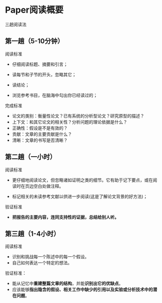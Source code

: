# Paper阅读概要

三趟阅读法

## 第一趟（5-10分钟）

阅读标准

- 仔细阅读标题、摘要和引言；

- 读每节和子节的开头，忽略其它；
- 读结论；
- 浏览参考书目，在脑海中勾出你已经读过的；

完成标准

- 论文的类别：衡量性论文？已有系统的分析型论文？研究原型的描述？
- 上下文：和其它论文的相关性？分析问题的理论依据是什么？
- 正确性：假设是不是有效的？
- 贡献：文章的主要贡献是什么？
- 清晰：文章的书写是否清晰？



## 第二趟（一小时）

阅读标准

- 更仔细地阅读论文，但忽略诸如证明之类的细节。它有助于记下要点，或在阅读时在页边空白处做注释。

- 标记相关的未读参考文献以供进一步阅读(这是了解论文背景的好方法)；

验证标准

- **把报告的主要内容，连同支持性的证据，总结给别人听。**

## 第三趟（1-4小时）

阅读标准

- 识别和挑战每一个陈述中的每一个假设。
- 自己如何表达一个特定的想法。



验证标准：

- 能从记忆中**重建整篇文章的结构**，并能**识别出它的优缺点**。
- 应该能够**指出隐含的假设、相关工作中缺少的引用以及实验或分析技术中的潜在问题**。
